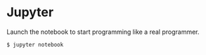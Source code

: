 # Jupyter

Launch the notebook to start programming like a real programmer.

```
$ jupyter notebook
```